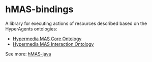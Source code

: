 # hMAS-bindings

A library for executing actions of resources described based on the HyperAgents ontologies:
- [Hypermedia MAS Core Ontology](https://purl.org/hmas/core) 
- [Hypermedia MAS Interaction Ontology](https://purl.org/hmas/interaction) 

See more: [hMAS-java](https://github.com/danaivach/hmas-java/tree/main)
